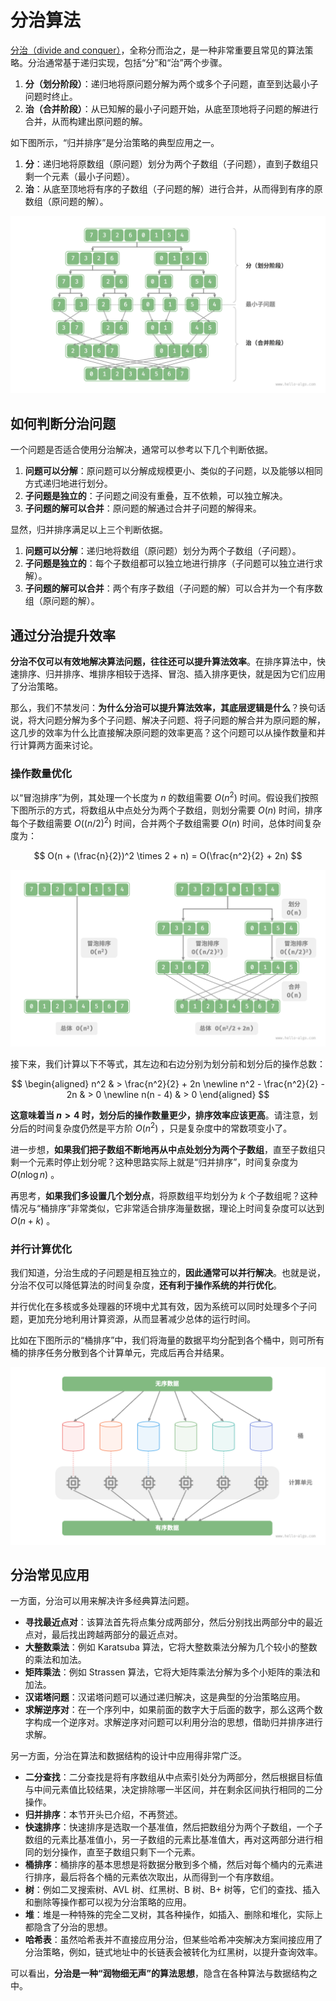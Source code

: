 # 分治算法

<u>分治（divide and conquer）</u>，全称分而治之，是一种非常重要且常见的算法策略。分治通常基于递归实现，包括“分”和“治”两个步骤。

1. **分（划分阶段）**：递归地将原问题分解为两个或多个子问题，直至到达最小子问题时终止。
2. **治（合并阶段）**：从已知解的最小子问题开始，从底至顶地将子问题的解进行合并，从而构建出原问题的解。

如下图所示，“归并排序”是分治策略的典型应用之一。

1. **分**：递归地将原数组（原问题）划分为两个子数组（子问题），直到子数组只剩一个元素（最小子问题）。
2. **治**：从底至顶地将有序的子数组（子问题的解）进行合并，从而得到有序的原数组（原问题的解）。

![归并排序的分治策略](divide_and_conquer.assets/divide_and_conquer_merge_sort.png)

## 如何判断分治问题

一个问题是否适合使用分治解决，通常可以参考以下几个判断依据。

1. **问题可以分解**：原问题可以分解成规模更小、类似的子问题，以及能够以相同方式递归地进行划分。
2. **子问题是独立的**：子问题之间没有重叠，互不依赖，可以独立解决。
3. **子问题的解可以合并**：原问题的解通过合并子问题的解得来。

显然，归并排序满足以上三个判断依据。

1. **问题可以分解**：递归地将数组（原问题）划分为两个子数组（子问题）。
2. **子问题是独立的**：每个子数组都可以独立地进行排序（子问题可以独立进行求解）。
3. **子问题的解可以合并**：两个有序子数组（子问题的解）可以合并为一个有序数组（原问题的解）。

## 通过分治提升效率

**分治不仅可以有效地解决算法问题，往往还可以提升算法效率**。在排序算法中，快速排序、归并排序、堆排序相较于选择、冒泡、插入排序更快，就是因为它们应用了分治策略。

那么，我们不禁发问：**为什么分治可以提升算法效率，其底层逻辑是什么**？换句话说，将大问题分解为多个子问题、解决子问题、将子问题的解合并为原问题的解，这几步的效率为什么比直接解决原问题的效率更高？这个问题可以从操作数量和并行计算两方面来讨论。

### 操作数量优化

以“冒泡排序”为例，其处理一个长度为 $n$ 的数组需要 $O(n^2)$ 时间。假设我们按照下图所示的方式，将数组从中点处分为两个子数组，则划分需要 $O(n)$ 时间，排序每个子数组需要 $O((n / 2)^2)$ 时间，合并两个子数组需要 $O(n)$ 时间，总体时间复杂度为：

$$
O(n + (\frac{n}{2})^2 \times 2 + n) = O(\frac{n^2}{2} + 2n)
$$

![划分数组前后的冒泡排序](divide_and_conquer.assets/divide_and_conquer_bubble_sort.png)

接下来，我们计算以下不等式，其左边和右边分别为划分前和划分后的操作总数：

$$
\begin{aligned}
n^2 & > \frac{n^2}{2} + 2n \newline
n^2 - \frac{n^2}{2} - 2n & > 0 \newline
n(n - 4) & > 0
\end{aligned}
$$

**这意味着当 $n > 4$ 时，划分后的操作数量更少，排序效率应该更高**。请注意，划分后的时间复杂度仍然是平方阶 $O(n^2)$ ，只是复杂度中的常数项变小了。

进一步想，**如果我们把子数组不断地再从中点处划分为两个子数组**，直至子数组只剩一个元素时停止划分呢？这种思路实际上就是“归并排序”，时间复杂度为 $O(n \log n)$ 。

再思考，**如果我们多设置几个划分点**，将原数组平均划分为 $k$ 个子数组呢？这种情况与“桶排序”非常类似，它非常适合排序海量数据，理论上时间复杂度可以达到 $O(n + k)$ 。

### 并行计算优化

我们知道，分治生成的子问题是相互独立的，**因此通常可以并行解决**。也就是说，分治不仅可以降低算法的时间复杂度，**还有利于操作系统的并行优化**。

并行优化在多核或多处理器的环境中尤其有效，因为系统可以同时处理多个子问题，更加充分地利用计算资源，从而显著减少总体的运行时间。

比如在下图所示的“桶排序”中，我们将海量的数据平均分配到各个桶中，则可所有桶的排序任务分散到各个计算单元，完成后再合并结果。

![桶排序的并行计算](divide_and_conquer.assets/divide_and_conquer_parallel_computing.png)

## 分治常见应用

一方面，分治可以用来解决许多经典算法问题。

- **寻找最近点对**：该算法首先将点集分成两部分，然后分别找出两部分中的最近点对，最后找出跨越两部分的最近点对。
- **大整数乘法**：例如 Karatsuba 算法，它将大整数乘法分解为几个较小的整数的乘法和加法。
- **矩阵乘法**：例如 Strassen 算法，它将大矩阵乘法分解为多个小矩阵的乘法和加法。
- **汉诺塔问题**：汉诺塔问题可以通过递归解决，这是典型的分治策略应用。
- **求解逆序对**：在一个序列中，如果前面的数字大于后面的数字，那么这两个数字构成一个逆序对。求解逆序对问题可以利用分治的思想，借助归并排序进行求解。

另一方面，分治在算法和数据结构的设计中应用得非常广泛。

- **二分查找**：二分查找是将有序数组从中点索引处分为两部分，然后根据目标值与中间元素值比较结果，决定排除哪一半区间，并在剩余区间执行相同的二分操作。
- **归并排序**：本节开头已介绍，不再赘述。
- **快速排序**：快速排序是选取一个基准值，然后把数组分为两个子数组，一个子数组的元素比基准值小，另一子数组的元素比基准值大，再对这两部分进行相同的划分操作，直至子数组只剩下一个元素。
- **桶排序**：桶排序的基本思想是将数据分散到多个桶，然后对每个桶内的元素进行排序，最后将各个桶的元素依次取出，从而得到一个有序数组。
- **树**：例如二叉搜索树、AVL 树、红黑树、B 树、B+ 树等，它们的查找、插入和删除等操作都可以视为分治策略的应用。
- **堆**：堆是一种特殊的完全二叉树，其各种操作，如插入、删除和堆化，实际上都隐含了分治的思想。
- **哈希表**：虽然哈希表并不直接应用分治，但某些哈希冲突解决方案间接应用了分治策略，例如，链式地址中的长链表会被转化为红黑树，以提升查询效率。

可以看出，**分治是一种“润物细无声”的算法思想**，隐含在各种算法与数据结构之中。

